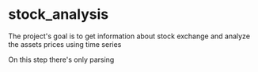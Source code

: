 # stock_analysis

The project's goal is to get information about stock exchange and analyze the assets prices using time series

On this step there's only parsing 
